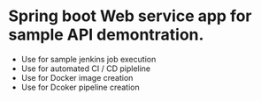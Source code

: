 # Spring boot Web service app for sample API demontration.
- Use for sample jenkins job execution
- Use for automated CI / CD pipleline
- Use for Docker image creation
- Use for Dcoker pipeline creation


